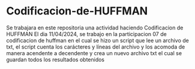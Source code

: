 # Codificacion-de-HUFFMAN
Se trabajara en este repositoria una actividad haciendo Codificacion de HUFFMAN
El dia 11/04/2024, se trabajo en la participacion 07 de codificacion de huffman en el cual se hizo un script que lee un archivo de txt, el script cuenta los carácteres y líneas del archivo y los acomoda de manera acendente a decendente y crea un nuevo archivo txt el cual se guardan todos los resultados obtenidos
